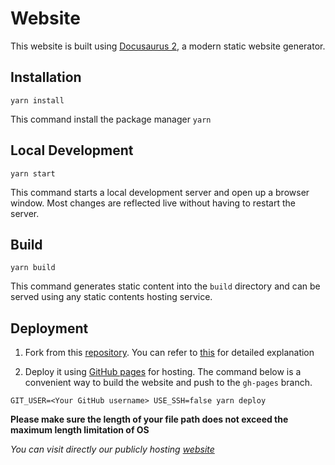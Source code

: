 # Website

This website is built using [Docusaurus 2](https://v2.docusaurus.io/), a modern static website generator.

## Installation

```console
yarn install
```

This command install the package manager `yarn`

## Local Development

```console
yarn start
```

This command starts a local development server and open up a browser window. Most changes are reflected live without having to restart the server.

## Build

```console
yarn build
```

This command generates static content into the `build` directory and can be served using any static contents hosting service.

## Deployment
1. Fork from this [repository](https://github.com/ub31/ASR). You can refer to [this](https://docs.github.com/en/free-pro-team@latest/github/getting-started-with-github/fork-a-repo) for detailed explanation 

2. Deploy it using [GitHub pages](https://pages.github.com/) for hosting. The command below is a convenient way to build the website and push to the `gh-pages` branch.  
```console
GIT_USER=<Your GitHub username> USE_SSH=false yarn deploy
```
**Please make sure the length of your file path does not exceed the maximum length limitation of OS**

*You can visit directly our publicly hosting [website](https://ub31.github.io/ASR/)*

